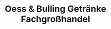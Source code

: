 ---
title: "Oess & Bulling Getränke Fachgroßhandel"
url: /mosbach/oess-und-bulling-getraenke-fachgrosshandel/
shop: Getränke
---